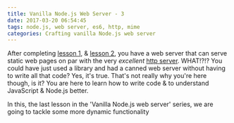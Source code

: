 ```yaml
---
title: Vanilla Node.js Web Server - 3
date: 2017-03-20 06:54:45
tags: node.js, web server, es6, http, mime
categories: Crafting vanilla Node.js web server
---
```


After completing [lesson 1](https://codeelegant.github.io/2017/03/16/Vanilla-Node-js-Webserver/), & [lesson 2](https://codeelegant.github.io/2017/03/17/Vanilla-Node-js-Webserver-2/), you have a web server that can serve static web pages on par with the very _excellent_ [http server](https://www.npmjs.com/package/http-server). WHAT!?!? You could have just used a library and had a canned web server without having to write all that code? Yes, it's true. That's not really why you're here though, is it? You are here to learn how to write code & to understand JavaScript & Node.js better.  

In this, the last lesson in the 'Vanilla Node.js web server' series, we are going to tackle some more dynamic functionality